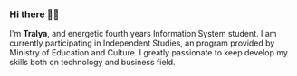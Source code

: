 ### Hi there 👋✨

I'm **Tralya**, and energetic fourth years Information System student.
I am currently participating in Independent Studies, an program provided by Ministry of Education and Culture.
I greatly passionate to keep develop my skills both on technology and business field. 



<!--
**tralyaa/tralyaa** is a ✨ _special_ ✨ repository because its `README.md` (this file) appears on your GitHub profile.

Here are some ideas to get you started:

- 🔭 I’m currently working on ...
- 🌱 I’m currently learning front end and back end with Dicoding.
- 👯 I’m looking to collaborate on ...
- 🤔 I’m looking for help with ...
- 💬 Ask me about ...
- 📫 How to reach me: Tralyaadh@gmail.com
- 😄 Pronouns: ...
- ⚡ Fun fact: ...
-->
